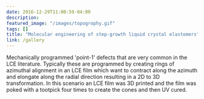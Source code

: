 ```yaml
---
date: 2016-12-29T11:00:59-04:00
description: 
featured_image: "/images/topogrophy.gif"
tags: []
title: "Molecular engineering of step-growth liquid crystal elastomers"
link: /gallery
---
```

Mechanically programmed 'point-1' defects that are very common in the LCE literature. Typically these are programmed by creating rings of azimuthal alignment in an LCE film which want to contract along the azimuth and elongate along the radial direction resulting in a 2D to 3D transformation. In this scenario an LCE film was 3D printed and the film was poked with a tootpick four times to create the cones and then UV cured. 
